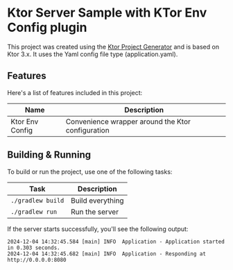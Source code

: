 # Ktor Server Sample with KTor Env Config plugin

This project was created using the [Ktor Project Generator](https://start.ktor.io) and is based on Ktor 3.x.
It uses the Yaml config file type (application.yaml).

## Features

Here's a list of features included in this project:

| Name            | Description                                       |
|-----------------|---------------------------------------------------|
| Ktor Env Config | Convenience wrapper around the Ktor configuration |

## Building & Running

To build or run the project, use one of the following tasks:

| Task              | Description                                                         |
|-------------------|---------------------------------------------------------------------|
| `./gradlew build` | Build everything                                                    |
| `./gradlew run`   | Run the server                                                      |


If the server starts successfully, you'll see the following output:

```
2024-12-04 14:32:45.584 [main] INFO  Application - Application started in 0.303 seconds.
2024-12-04 14:32:45.682 [main] INFO  Application - Responding at http://0.0.0.0:8080
```

